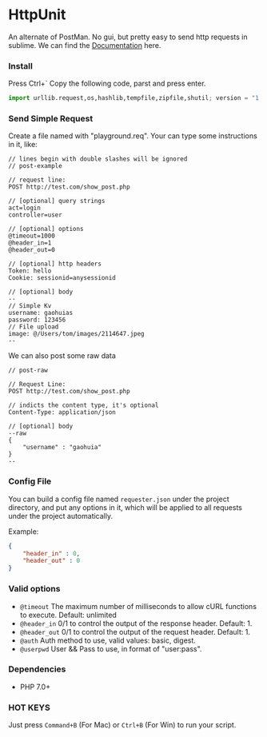 # HttpUnit
An alternate of PostMan. No gui, but pretty easy to send http requests in sublime. We can find the [Documentation](https://github.com/gaohuia/HttpUnit/wiki) here.

### Install

Press Ctrl+`
Copy the following code, parst and press enter.

```python
import urllib.request,os,hashlib,tempfile,zipfile,shutil; version = "1.1.3"; name = "HttpUnit"; url = "https://github.com/gaohuia/HttpUnit/archive/v%s.zip" % (version); pp = sublime.packages_path(); urllib.request.install_opener( urllib.request.build_opener( urllib.request.ProxyHandler()) ); by = urllib.request.urlopen(url).read(); io = tempfile.TemporaryFile(); io.write(by); temp_dir = tempfile.gettempdir(); z = zipfile.ZipFile(io); z.extractall(temp_dir); shutil.copytree(temp_dir + "/" + name + "-" + version, pp + "/" + name); io.close();
```

### Send Simple Request

Create a file named with "playground.req". Your can type some instructions in it, like:

```
// lines begin with double slashes will be ignored
// post-example

// request line:
POST http://test.com/show_post.php

// [optional] query strings
act=login
controller=user

// [optional] options
@timeout=1000
@header_in=1
@header_out=0

// [optional] http headers
Token: hello
Cookie: sessionid=anysessionid

// [optional] body
--
// Simple Kv
username: gaohuias
password: 123456
// File upload
image: @/Users/tom/images/2114647.jpeg
--
```

We can also post some raw data

```
// post-raw

// Request Line:
POST http://test.com/show_post.php

// indicts the content type, it's optional
Content-Type: application/json

// [optional] body
--raw
{
	"username" : "gaohuia"
}
--
```

### Config File

You can build a config file named `requester.json` under the project directory, and put any options in it,  which will be applied to all requests under the project automatically.

Example:

```json
{
	"header_in" : 0,
	"header_out" : 0
}
```


### Valid options

* `@timeout` The maximum number of milliseconds to allow cURL functions to execute. Default: unlimited
* `@header_in` 0/1 to control the output of the response header. Default: 1.
* `@header_out` 0/1 to control the output of the request header. Default: 1.
* `@auth` Auth method to use, valid values: basic, digest.
* `@userpwd` User && Pass to use, in format of "user:pass".


### Dependencies

* PHP 7.0+

### HOT KEYS

Just press `Command+B` (For Mac) or `Ctrl+B` (For Win) to run your script.
